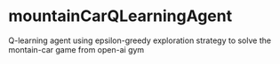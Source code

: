 # mountainCarQLearningAgent

Q-learning agent using epsilon-greedy exploration strategy to solve the montain-car game from open-ai gym